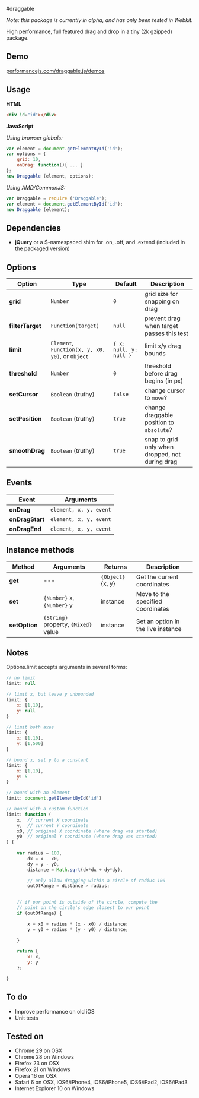 #draggable

*Note: this package is currently in alpha, and has only been tested in Webkit.*

High performance, full featured drag and drop in a tiny (2k gzipped) package.

## Demo

[performancejs.com/draggable.js/demos](http://performancejs.com/draggable.js/demos/)

## Usage

**HTML**
```html
<div id="id"></div>
```

**JavaScript**

*Using browser globals:*
```js
var element = document.getElementById('id');
var options = {
	grid: 10,
	onDrag: function(){ ... }
};
new Draggable (element, options);
```

*Using AMD/CommonJS:*
```js
var Draggable = require ('Draggable');
var element = document.getElementById('id');
new Draggable (element);
```

## Dependencies

- **jQuery** or a $-namespaced shim for .on, .off, and .extend (included in the packaged version)

## Options

| Option 			| Type					| Default	| Description															|
|-------------------|-----------------------|-----------|-----------------------------------------------------------------------|
| **grid**			| `Number`				| `0`		| grid size for snapping on drag 										|
| **filterTarget**	| `Function(target)`	| `null`	| prevent drag when target passes this test								|
| **limit**			| `Element`, `Function(x, y, x0, y0)`, or `Object` 	| `{ x: null, y: null }` | limit x/y drag bounds		|
| **threshold**		| `Number`				| `0`		| threshold before drag begins (in px)									|
| **setCursor**		| `Boolean` (truthy)	| `false`	| change cursor to `move`?												|
| **setPosition**	| `Boolean` (truthy)	| `true`	| change draggable position to `absolute`?								|
| **smoothDrag**	| `Boolean` (truthy)	| `true`	| snap to grid only when dropped, not during drag						|

## Events

| Event 			| Arguments					|
|-------------------|---------------------------|
| **onDrag**		| `element, x, y, event`	|
| **onDragStart**	| `element, x, y, event`	|
| **onDragEnd**		| `element, x, y, event`	|

## Instance methods

| Method		| Arguments									| Returns				| Description
|---------------|-------------------------------------------|-----------------------|-------------------------------------------|
| **get**		| ---										| `{Object}` {x, y}		| Get the current coordinates				|
| **set**		| `{Number}` x, `{Number}` y				| instance				| Move to the specified coordinates			|
| **setOption**	| `{String}` property, `{Mixed}` value		| instance				| Set an option in the live instance		|

## Notes

Options.limit accepts arguments in several forms:

```js
// no limit
limit: null

// limit x, but leave y unbounded
limit: {
	x: [1,10],
	y: null
}

// limit both axes
limit: {
	x: [1,10],
	y: [1,500]
}

// bound x, set y to a constant
limit: {
	x: [1,10],
	y: 5
}

// bound with an element
limit: document.getElementById('id')

// bound with a custom function
limit: function (
	x,	// current X coordinate
	y,	// current Y coordinate
	x0,	// original X coordinate (where drag was started)
	y0	// original Y coordinate (where drag was started)
) {
	
	var radius = 100,
		dx = x - x0,
		dy = y - y0,
		distance = Math.sqrt(dx*dx + dy*dy),

		// only allow dragging within a circle of radius 100
		outOfRange = distance > radius;

	
	// if our point is outside of the circle, compute the
	// point on the circle's edge closest to our point
	if (outOfRange) {

		x = x0 + radius * (x - x0) / distance;
		y = y0 + radius * (y - y0) / distance;
		
	}

	return {
		x: x,
		y: y
	};

}
```

## To do

- Improve performance on old iOS
- Unit tests

## Tested on

- Chrome 29 on OSX
- Chrome 28 on Windows
- Firefox 23 on OSX
- Firefox 21 on Windows
- Opera 16 on OSX
- Safari 6 on OSX, iOS6/iPhone4, iOS6/iPhone5, iOS6/iPad2, iOS6/iPad3
- Internet Explorer 10 on Windows